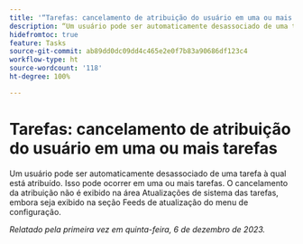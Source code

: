 ```yaml
---
title: '“Tarefas: cancelamento de atribuição do usuário em uma ou mais tarefas”'
description: “Um usuário pode ser automaticamente desassociado de uma tarefa à qual está atribuído. Isso pode ocorrer em uma ou mais tarefas. O cancelamento da atribuição não é exibido na área Atualizações de sistema das tarefas, embora seja exibido na seção Feeds de atualização do menu de configuração.”
hidefromtoc: true
feature: Tasks
source-git-commit: ab89dd0dc09dd4c465e2e0f7b83a90686df123c4
workflow-type: ht
source-wordcount: '118'
ht-degree: 100%

---
```



# Tarefas: cancelamento de atribuição do usuário em uma ou mais tarefas

Um usuário pode ser automaticamente desassociado de uma tarefa à qual está atribuído. Isso pode ocorrer em uma ou mais tarefas. O cancelamento da atribuição não é exibido na área Atualizações de sistema das tarefas, embora seja exibido na seção Feeds de atualização do menu de configuração.

_Relatado pela primeira vez em quinta-feira, 6 de dezembro de 2023._
